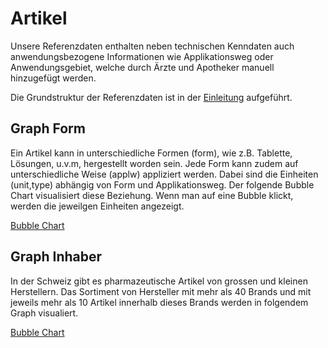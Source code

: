 
# Artikel

Unsere Referenzdaten enthalten neben technischen Kenndaten auch anwendungsbezogene Informationen wie
Applikationsweg oder Anwendungsgebiet, welche durch Ärzte und Apotheker manuell hinzugefügt werden.

Die Grundstruktur der Referenzdaten ist in der [Einleitung](/README.md) aufgeführt.

## Graph Form
Ein Artikel kann in unterschiedliche Formen (form), wie z.B. Tablette, Lösungen, u.v.m, hergestellt worden sein. Jede Form kann zudem auf unterschiedliche Weise (applw) appliziert werden. Dabei sind die Einheiten (unit,type) abhängig von Form und Applikationsweg. Der folgende Bubble Chart visualisiert diese Beziehung. Wenn man auf eine Bubble klickt, werden die jeweilgen Einheiten angezeigt.

[Bubble Chart](form-bubble.html ':include :type=iframe width=100% height=750px')

## Graph Inhaber
In der Schweiz gibt es pharmazeutische Artikel von grossen und kleinen Herstellern. Das Sortiment von Hersteller mit mehr als 40 Brands und mit jeweils mehr als 10 Artikel innerhalb dieses Brands werden in folgendem Graph visualiert.

[Bubble Chart](inhaber-list.html ':include :type=iframe width=100% height=830px')

<style>

  @media screen and (min-width: 1300px) {

    main article.markdown-section p iframe {
      margin-left: -50px;
      margin-right: -50px;
      width: calc( 1200px - 335px );
      border: 1px solid rgb(27, 119, 181);
    }

  }


</style>
